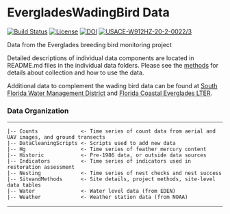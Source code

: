 # EvergladesWadingBird Data
<!-- badges: start -->
[![Build Status](https://github.com/weecology/EvergladesWadingBird/actions/workflows/main.yml/badge.svg)](https://github.com/weecology/EvergladesWadingBird/actions/workflows/main.yml)
[![License](http://i.creativecommons.org/p/zero/1.0/88x31.png)](https://raw.githubusercontent.com/weecology/PortalData/main/LICENSE)
[![DOI](https://zenodo.org/badge/DOI/10.5281/zenodo.7734553.svg)](https://doi.org/10.5281/zenodo.7734553)
[![USACE-W912HZ-20-2-0022/3](https://img.shields.io/badge/USACE-W912HZ--20--2--0022%2F3-blue)](https://www.saj.usace.army.mil/Missions/Environmental/Ecosystem-Restoration/)

<!-- badges: end -->

Data from the Everglades breeding bird monitoring project

Detailed descriptions of individual data components are located in README.md files in the individual data folders. Please see the [methods](../SiteandMethods/methods.md) for details about collection and how to use the data.

Additional data to complement the wading bird data can be found at [South Florida Water Management District](https://www.sfwmd.gov/) and [Florida Coastal Everglades LTER](http://fcelter.fiu.edu/).


### Data Organization
------------
    |-- Counts              <- Time series of count data from aerial and UAV images, and ground transects
    |-- DataCleaningScripts <- Scripts used to add new data
    |-- Hg                  <- Time series of feather mercury content
    |-- Historic            <- Pre-1986 data, or outside data sources
    |-- Indicators          <- Time series of indicators used in restoration assessment
    |-- Nesting             <- Time series of nest checks and nest success
    |-- SiteandMethods      <- Site details, project methods, site-level data tables
    |-- Water               <- Water level data (from EDEN)
    |-- Weather             <- Weather station data (from NOAA)
--------
